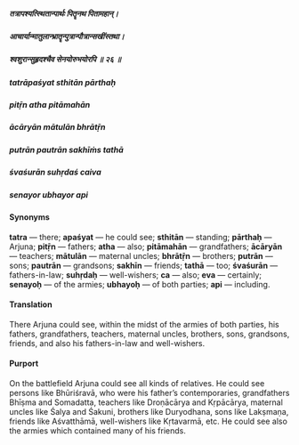 ##### तत्रापश्यत्स्थितान्पार्थः पितॄनथ पितामहान्।
##### आचार्यान्मातुलान्भ्रातॄन्पुत्रान्पौत्रान्सखींस्तथा।
##### श्वशुरान्सुहृदश्चैव सेनयोरुभयोरपि ॥ २६ ॥

##### tatrāpaśyat sthitān pārthaḥ
##### pitṝn atha pitāmahān
##### ācāryān mātulān bhrātṝn
##### putrān pautrān sakhīṁs tathā
##### śvaśurān suhṛdaś caiva
##### senayor ubhayor api

#### Synonyms

**tatra** — there; **apaśyat** — he could see; **sthitān** — standing; **pārthaḥ** — Arjuna; **pitṝn** — fathers; **atha** — also; **pitāmahān** — grandfathers; **ācāryān** — teachers; **mātulān** — maternal uncles; **bhrātṝn** — brothers; **putrān** — sons; **pautrān** — grandsons; **sakhīn** — friends; **tathā** — too; **śvaśurān** — fathers-in-law; **suhṛdaḥ** — well-wishers; **ca** — also; **eva** — certainly; **senayoḥ** — of the armies; **ubhayoḥ** — of both parties; **api** — including.

#### Translation

There Arjuna could see, within the midst of the armies of both parties, his fathers, grandfathers, teachers, maternal uncles, brothers, sons, grandsons, friends, and also his fathers-in-law and well-wishers.

#### Purport

On the battlefield Arjuna could see all kinds of relatives. He could see persons like Bhūriśravā, who were his father’s contemporaries, grandfathers Bhīṣma and Somadatta, teachers like Droṇācārya and Kṛpācārya, maternal uncles like Śalya and Śakuni, brothers like Duryodhana, sons like Lakṣmaṇa, friends like Aśvatthāmā, well-wishers like Kṛtavarmā, etc. He could see also the armies which contained many of his friends.